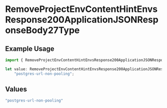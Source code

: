 # RemoveProjectEnvContentHintEnvsResponse200ApplicationJSONResponseBody27Type

## Example Usage

```typescript
import { RemoveProjectEnvContentHintEnvsResponse200ApplicationJSONResponseBody27Type } from "@simplesagar/vercel/models/removeprojectenvop.js";

let value: RemoveProjectEnvContentHintEnvsResponse200ApplicationJSONResponseBody27Type =
    "postgres-url-non-pooling";
```

## Values

```typescript
"postgres-url-non-pooling"
```
